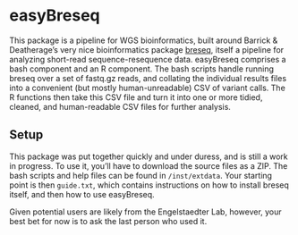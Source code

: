 
<!-- README.md is generated from README.Rmd. Please edit that file -->

# easyBreseq

<!-- badges: start -->
<!-- badges: end -->

This package is a pipeline for WGS bioinformatics, built around Barrick
& Deatherage’s very nice bioinformatics package
[breseq](https://barricklab.org/twiki/pub/Lab/ToolsBacterialGenomeResequencing/documentation/introduction.html),
itself a pipeline for analyzing short-read sequence-resequence data.
easyBreseq comprises a bash component and an R component. The bash
scripts handle running breseq over a set of fastq.gz reads, and
collating the individual results files into a convenient (but mostly
human-unreadable) CSV of variant calls. The R functions then take this
CSV file and turn it into one or more tidied, cleaned, and
human-readable CSV files for further analysis.

## Setup

This package was put together quickly and under duress, and is still a
work in progress. To use it, you’ll have to download the source files as
a ZIP. The bash scripts and help files can be found in `/inst/extdata`.
Your starting point is then `guide.txt`, which contains instructions on
how to install breseq itself, and then how to use easyBreseq.

Given potential users are likely from the Engelstaedter Lab, however,
your best bet for now is to ask the last person who used it.
